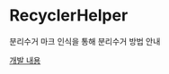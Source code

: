 # RecyclerHelper
분리수거 마크 인식을 통해 분리수거 방법 안내

<a href="https://betheia.notion.site/Android-1cab0361fd89433b838464713f17a161">개발 내용</a>
